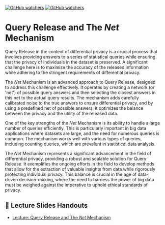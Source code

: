 [![GitHub watchers](https://img.shields.io/badge/tulip--lab-Privacy--aware--Data--Science-brightgreen)](../README.md)
[![GitHub watchers](https://img.shields.io/badge/Module-Query--Release-orange)](README.md)

# Query Release and The *Net* Mechanism

Query Release in the context of differential privacy is a crucial process that involves providing answers to a series of statistical queries while ensuring that the privacy of individuals in the dataset is preserved. A significant challenge here is to maximize the accuracy of the released information while adhering to the stringent requirements of differential privacy.

The *Net* Mechanism is an advanced approach to Query Release, designed to address this challenge effectively. It operates by creating a network (or 'net') of possible query answers and then selecting the closest answers in this net to the actual query results. The mechanism adds carefully calibrated noise to the true answers to ensure differential privacy, and by using a predefined net of possible answers, it optimizes the balance between the privacy and the utility of the released data.

One of the key strengths of the *Net* Mechanism is its ability to handle a large number of queries efficiently. This is particularly important in big data applications where datasets are large, and the need for numerous queries is common. The mechanism works well with various types of queries, including counting queries, which are prevalent in statistical data analysis.

The *Net* Mechanism represents a significant advancement in the field of differential privacy, providing a robust and scalable solution for Query Release. It exemplifies the ongoing efforts in the field to develop methods that allow for the extraction of valuable insights from data while rigorously protecting individual privacy. This balance is crucial in the age of data-driven decision-making, where the need to harness the power of big data must be weighed against the imperative to uphold ethical standards of privacy.

## :notebook_with_decorative_cover: Lecture Slides Handouts

- [Lecture: Query Release and The *Net* Mechanism](https://github.com/tulip-lab/handouts/blob/main/PaDS/FLIP26.pdf) 


